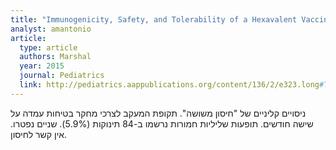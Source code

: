 ```yaml
---
title: "Immunogenicity, Safety, and Tolerability of a Hexavalent Vaccine in Infants"
analyst: amantonio
article:
  type: article
  authors: Marshal
  year: 2015
  journal: Pediatrics
  link: http://pediatrics.aappublications.org/content/136/2/e323.long#T5
---
```


ניסויים קליניים של "חיסון משושה". תקופת המעקב לצרכי מחקר בטיחות עמדה על שישה חודשים.
תופעות שליליות חמורות נרשמו ב-84 תינוקות (5.9%). שניים נפטרו. אין קשר לחיסון.
